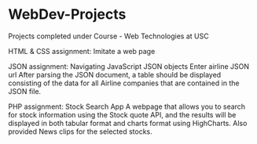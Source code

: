 # WebDev-Projects
Projects completed under Course - Web Technologies at USC

HTML & CSS assignment: Imitate a web page

JSON assignment: Navigating JavaScript JSON objects
Enter airline JSON url
After parsing the JSON document, a table should be displayed consisting of the data for all Airline companies that are contained in
the JSON file.

PHP assignment: Stock Search App
A webpage that allows you to search for stock information using the Stock quote API, and the results will be displayed in both tabular format
and charts format using HighCharts. Also provided News clips for the selected stocks.


